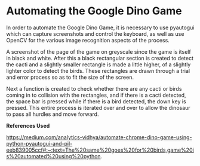 # Automating the Google Dino Game

In order to automate the Google Dino Game, it is necessary to use pyautogui which can capture screenshots and control the keyboard, as well as use OpenCV for the various image recognition aspects of the process.

A screenshot of the page of the game on greyscale since the game is itself in black and white. After this a black rectangular section is created to detect the cacti and a slightly smaller rectangle is made a little higher, of a slightly lighter color to detect the birds. These rectangles are drawn through a trial and error process so as to fit the size of the screen.

Next a function is created to check whether there are any cacti or birds coming in to collision with the rectangles, and if there is a cacti detected, the space bar is pressed while if there is a bird detected, the down key is pressed. This entire process is iterated over and over to allow the dinosaur to pass all hurdles and move forward.

**References Used**

https://medium.com/analytics-vidhya/automate-chrome-dino-game-using-python-pyautogui-and-pil-eeb839005ccf#:~:text=The%20same%20goes%20for%20birds,game%20is%20automated%20using%20python.
